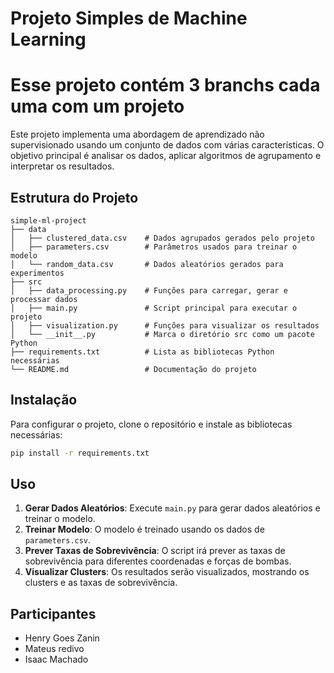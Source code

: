 # Projeto Simples de Machine Learning

# Esse projeto contém 3 branchs cada uma com um projeto

Este projeto implementa uma abordagem de aprendizado não supervisionado usando um conjunto de dados com várias características. O objetivo principal é analisar os dados, aplicar algoritmos de agrupamento e interpretar os resultados.

## Estrutura do Projeto

```
simple-ml-project
├── data
│   ├── clustered_data.csv    # Dados agrupados gerados pelo projeto
│   ├── parameters.csv        # Parâmetros usados para treinar o modelo
│   └── random_data.csv       # Dados aleatórios gerados para experimentos
├── src
│   ├── data_processing.py    # Funções para carregar, gerar e processar dados
│   ├── main.py               # Script principal para executar o projeto
│   ├── visualization.py      # Funções para visualizar os resultados
│   └── __init__.py           # Marca o diretório src como um pacote Python
├── requirements.txt          # Lista as bibliotecas Python necessárias
└── README.md                 # Documentação do projeto
```

## Instalação

Para configurar o projeto, clone o repositório e instale as bibliotecas necessárias:

```bash
pip install -r requirements.txt
```

## Uso

1. **Gerar Dados Aleatórios**: Execute `main.py` para gerar dados aleatórios e treinar o modelo.
2. **Treinar Modelo**: O modelo é treinado usando os dados de `parameters.csv`.
3. **Prever Taxas de Sobrevivência**: O script irá prever as taxas de sobrevivência para diferentes coordenadas e forças de bombas.
4. **Visualizar Clusters**: Os resultados serão visualizados, mostrando os clusters e as taxas de sobrevivência.

## Participantes

- Henry Goes Zanin
- Mateus redivo
- Isaac Machado